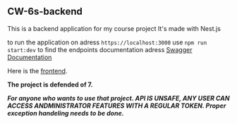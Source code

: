## CW-6s-backend

This is a backend application for my course project
It's made with Nest.js

to run the application on adress `https://localhost:3000` use `npm run start:dev`
to find the endpoints documentation adress [Swagger Documentation](https://localhost:3000/api#/api)

Here is the [frontend](https://github.com/RudakovskyS/CW-6s-frontend).

**The project is defended of 7.**

***For anyone who wants to use that project.
API IS UNSAFE, ANY USER CAN ACCESS ANDMINISTRATOR FEATURES WITH A REGULAR TOKEN.
Proper exception handeling needs to be done.***
